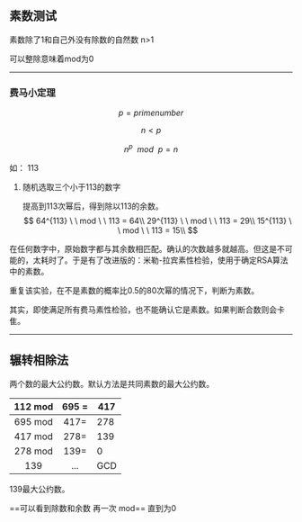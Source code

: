 ﻿## 素数测试

素数除了1和自己外没有除数的自然数 n>1

可以整除意味着mod为0

---
### 费马小定理

$$
p =prime number
$$

$$
n<p
$$

$$
n^p \ \  mod \ \ p = n
$$

如： 113

1. 随机选取三个小于113的数字

   提高到113次幂后，得到除以113的余数。
   $$
   64^{113}  \ \ mod \ \ 113 = 64\\
   29^{113}  \ \ mod \ \ 113 = 29\\
   15^{113}  \ \ mod \ \ 113 = 15\\
   $$

在任何数字中，原始数字都与其余数相匹配。确认的次数越多就越高。但这是不可能的，太耗时了。于是有了改进版的：米勒-拉宾素性检验，使用于确定RSA算法中的素数。

重复该实验，在不是素数的概率比0.5的80次幂的情况下，判断为素数。

其实，即使满足所有费马素性检验，也不能确认它是素数。如果判断合数则会卡隹。


---
## 辗转相除法

两个数的最大公约数。默认方法是共同素数的最大公约数。

| 112 mod | 695 = | 417  |
| :-----: | :---: | ---- |
| 695 mod | 417=  | 278  |
| 417 mod | 278=  | 139  |
| 278 mod | 139=  | 0    |
|   139   |  ...  | GCD  |

139最大公约数。

==可以看到除数和余数 再一次 mod==
直到为0
